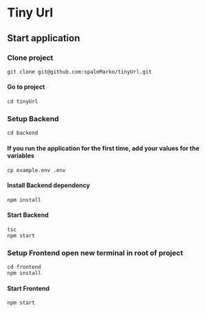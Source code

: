 # Tiny Url

## Start application

### Clone project

```
git clone git@github.com:spaleMarko/tinyUrl.git
```

#### Go to project

```
cd tinyUrl
```

### Setup Backend

```
cd backend

```

#### If you run the application for the first time, add your values ​​for the variables

```
cp example.env .env
```

#### Install Backend dependency

```
npm install
```

#### Start Backend

```
tsc
npm start
```

### Setup Frontend open new terminal in root of project

```
cd frontend
npm install
```

#### Start Frontend

```
npm start
```
